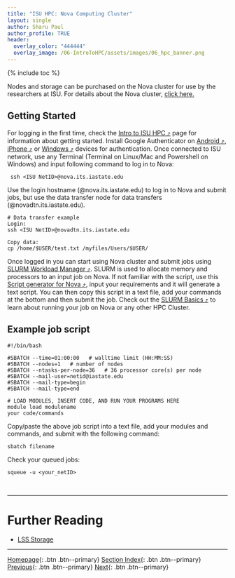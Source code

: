 ```yaml
---
title: "ISU HPC: Nova Computing Cluster"
layout: single
author: Sharu Paul
author_profile: TRUE
header:
  overlay_color: "444444"
  overlay_image: /06-IntroToHPC/assets/images/06_hpc_banner.png
---
```


{% include toc %}

Nodes and storage can be purchased on the Nova cluster for use by the researchers at ISU. For details about the Nova cluster, <a href="https://www.hpc.iastate.edu/guides/nova" target="_blank">click here.</a> <br>


## Getting Started
For logging in the first time, check the <a href="https://datascience.101workbook.org/06-IntroToHPC/01-HPC-NETWORKS/03-ISUHPC/01-isu-hpc-intro" target="_blank">Intro to ISU HPC ⤴</a> page for information about getting started. Install Google Authenticator on <a href="https://www.hpc.iastate.edu/guides/nova/access-and-login/google-auth-on-android" target="_blank">Android ⤴</a>, <a href="https://www.hpc.iastate.edu/guides/nova/access-and-login/google-auth-on-iphone-ipad-ipod" target="_blank">iPhone ⤴</a> or <a href="https://www.hpc.iastate.edu/guides/nova/access-and-login/google-auth-on-windows" target="_blank">Windows ⤴</a> devices for authentication. Once connected to ISU network, use any Terminal (Terminal on Linux/Mac and Powershell on Windows) and input following command to log in to Nova:

```
 ssh <ISU NetID>@nova.its.iastate.edu
```

Use the login hostname (@nova.its.iastate.edu) to log in to Nova and submit jobs, but use the data transfer node for data transfers (@novadtn.its.iastate.edu).

```
# Data transfer example
Login:
ssh <ISU NetID>@novadtn.its.iastate.edu

Copy data:
cp /home/$USER/test.txt /myfiles/Users/$USER/
```

Once logged in you can start using Nova cluster and submit jobs using <a href="https://datascience.101workbook.org/06-IntroToHPC/05-JOB-QUEUE/01-SLURM/01-slurm-introduction" target="_blank">SLURM Workload Manager ⤴</a>. SLURM is used to allocate memory and processors to an input job on Nova. If not familiar with the script, use this <a href="https://www.hpc.iastate.edu/guides/nova/slurm-script-generator-for-nova" target="_blank">Script generator for Nova ⤴</a>, input your requirements and it will generate a text script. You can then copy this script in a text file, add your commands at the bottom and then submit the job. Check out the <a href="https://datascience.101workbook.org/06-IntroToHPC/05-JOB-QUEUE/01-SLURM/01-slurm-basics" target="_blank">SLURM Basics ⤴</a> to learn about running your job on Nova or any other HPC Cluster.




## Example job script

```
#!/bin/bash

#SBATCH --time=01:00:00   # walltime limit (HH:MM:SS)
#SBATCH --nodes=1   # number of nodes
#SBATCH --ntasks-per-node=36   # 36 processor core(s) per node 
#SBATCH --mail-user=netid@iastate.edu
#SBATCH --mail-type=begin
#SBATCH --mail-type=end

# LOAD MODULES, INSERT CODE, AND RUN YOUR PROGRAMS HERE
module load modulename
your code/commands
```

Copy/paste the above job script into a text file, add your modules and commands, and submit with the following command:

``` 
sbatch filename 
```

Check your queued jobs:

```
squeue -u <your_netID> 
```


<br>

___
# Further Reading
* [LSS Storage](04-isu-hpc-lss-storage)

___

[Homepage](../../../index.md){: .btn  .btn--primary}
[Section Index](../../00-IntroToHPC-LandingPage){: .btn  .btn--primary}
[Previous](02-isu-hpc-condo-cluster){: .btn  .btn--primary}
[Next](04-isu-hpc-lss-storage){: .btn  .btn--primary}

